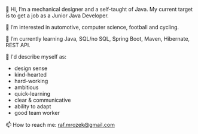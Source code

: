 👋 Hi, I’m a mechanical designer and a self-taught of Java. My current target is to get a job as a Junior Java Developer.

👀 I’m interested in automotive, computer science, football and cycling.

🌱 I’m currently learning Java, SQL/no SQL, Spring Boot, Maven, Hibernate, REST API.

💞️ I'd describe myself as:
- design sense
- kind-hearted
- hard-working
- ambitious
- quick-learning
- clear & communicative
- ability to adapt
- good team worker

📫 How to reach me: raf.mrozek@gmail.com

<!---
rafMrozek/rafMrozek is a ✨ special ✨ repository because its `README.md` (this file) appears on your GitHub profile.
You can click the Preview link to take a look at your changes.
--->

